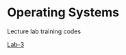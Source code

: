# Operating Systems
Lecture lab training codes

[Lab-3](https://github.com/ulothrix/osLabs/blob/master/lab3/lab3A.c)



